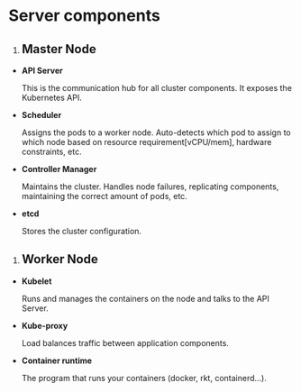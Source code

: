 # Server components

1. ## Master Node

* **API Server**

  This is the communication hub for all cluster components. It exposes the Kubernetes API.

* **Scheduler**

  Assigns the pods to a worker node. Auto-detects which pod to assign to which node based on resource requirement\[vCPU/mem], hardware constraints, etc.

* **Controller Manager**

  Maintains the cluster. Handles node failures, replicating components, maintaining the correct amount of pods, etc.

* **etcd**

  Stores the cluster configuration.

1. ## Worker Node

* **Kubelet**

  Runs and manages the containers on the node and talks to the API Server.

* **Kube-proxy**

  Load balances traffic between application components.

* **Container runtime**

  The program that runs your containers (docker, rkt, containerd...).

